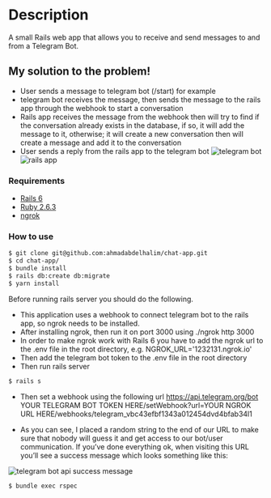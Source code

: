 # Description

A small Rails web app that allows you to receive and send messages to and from a Telegram Bot.

## My solution to the problem!

  - User sends a message to telegram bot (/start) for example
  - telegram bot receives the message, then sends the message to the rails app
    through the webhook to start a conversation 
  - Rails app receives the message from the webhook then will try to find if the conversation already exists in the database, if so, it will add the message to it, otherwise; it will create a new conversation then will create a message and add it to the conversation
  - User sends a reply from the rails app to the telegram bot
    ![telegram bot](https://i.imgur.com/0XiSueh.png)
    ![rails app](https://i.imgur.com/ywCsMfI.png)

### Requirements

* [Rails 6] 
* [Ruby 2.6.3]
* [ngrok]

### How to use

```sh
$ git clone git@github.com:ahmadabdelhalim/chat-app.git
$ cd chat-app/
$ bundle install
$ rails db:create db:migrate
$ yarn install
```

Before running rails server you should do the following. 
* This application uses a webhook to connect telegram bot to the rails app, so ngrok needs to be installed. 
* After installing ngrok, then run it on port 3000 using ./ngrok http 3000
* In order to make ngrok work with Rails 6 you have to add the ngrok url to the .env file in the root directory, e.g. NGROK_URL='1232131.ngrok.io'
* Then add the telegram bot token to the .env file in the root directory
* Then run rails server
```sh
$ rails s
```
* Then set a webhook using the following url https://api.telegram.org/bot YOUR TELEGRAM BOT TOKEN HERE/setWebhook?url=YOUR NGROK URL HERE/webhooks/telegram_vbc43efbf1343a012454dvd4bfab34l1

* As you can see, I placed a random string to the end of our URL to make sure that nobody will guess it and get access to our bot/user communication. If you’ve done everything ok, when visiting this URL you’ll see a success message which looks something like this:

![telegram bot api success message](https://i.imgur.com/7yDSkHf.png)

```sh
$ bundle exec rspec 
```

[//]: # (These are reference links used in the body of this note and get stripped out when the markdown processor does its job. There is no need to format nicely because it shouldn't be seen. Thanks SO - http://stackoverflow.com/questions/4823468/store-comments-in-markdown-syntax)


  [Rails 6]: <https://rubyonrails.org/>
  [Ruby 2.6.3]: <https://www.ruby-lang.org/en/downloads/>
  [ngrok]: <https://ngrok.com/>
   
